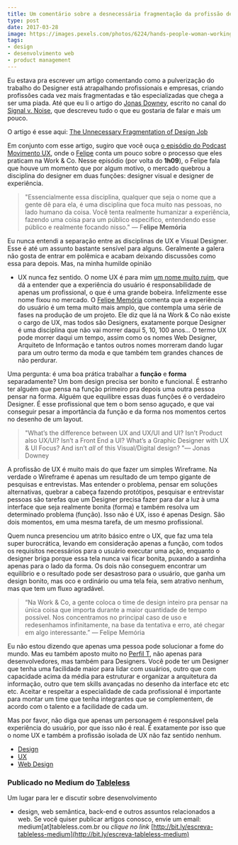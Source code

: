 ```yaml
---
title: Um comentário sobre a desnecessária fragmentação da profissão designer
type: post
date: 2017-03-28
image: https://images.pexels.com/photos/6224/hands-people-woman-working.jpg
tags:
- design
- desenvolvimento web
- product management
---
```


Eu estava pra escrever um artigo comentando como a pulverização do trabalho do
Designer está atrapalhando profissionais e empresas, criando profissões cada vez
mais fragmentadas e tão especializadas que chega a ser uma piada. Até que eu li
o artigo do [Jonas Downey](https://medium.com/@jonasdowney), escrito no canal do
[Signal v. Noise](https://m.signalvnoise.com/), que descreveu tudo o que eu
gostaria de falar e mais um pouco.

O artigo é esse aqui: [The Unnecessary Fragmentation of Design
Job](https://m.signalvnoise.com/the-unnecessary-fragmentation-of-design-jobs-d5b9c8621082)

Em conjunto com esse artigo, sugiro que você ouça [o episódio do Podcast
Movimento UX](http://movimentoux.com/work/felipememoria/), onde o
[Felipe](https://medium.com/@memo) conta um pouco sobre o processo que eles
praticam na Work & Co. Nesse episódio (por volta do **1h09**), o Felipe fala que
houve um momento que por algum motivo, o mercado quebrou a disciplina do
designer em duas funções: designer visual e designer de experiência.

> "Essencialmente essa disciplina, qualquer que seja o nome que a gente dê para
> ela, é uma disciplina que foca muito nas pessoas, no lado humano da coisa. Você
tenta realmente humanizar a experiência, fazendo uma coisa para um público
especifico, entendendo esse público e realmente focando nisso." — F**elipe
Memória**

Eu nunca entendi a separação entre as disciplinas de UX e Visual Designer. Esse
é até um assunto bastante sensível para alguns. Geralmente a galera não gosta de
entrar em polêmica e acabam deixando discussões como essa para depois. Mas, na
minha humilde opinião
- UX nunca fez sentido. O nome UX é para mim [um nome muito
ruim](https://medium.com/tableless/o-nome-ux-estÃ¡-errado-8d5095a6755b), que dá
a entender que a experiência do usuário é responsabilidade de apenas um
profissional, o que é uma grande bobeira. Infelizmente esse nome fixou no
mercado. O [Felipe Memória](https://medium.com/u/bec57f323414) comenta que a
experiência do usuário é um tema muito mais amplo, que contempla uma série de
fases na produção de um projeto. Ele diz que lá na Work & Co não existe o cargo
de UX, mas todos são Designers, exatamente porque Designer é uma disciplina que
não vai morrer daqui 5, 10, 100 anos… O termo UX pode morrer daqui um tempo,
assim como os nomes Web Designer, Arquiteto de Informação e tantos outros nomes
morreram dando lugar para um outro termo da moda e que também tem grandes
chances de não perdurar.

Uma pergunta: é uma boa prática trabalhar a **função** e **forma**
separadamente? Um bom design precisa ser bonito e funcional. É estranho ter
alguém que pensa na função primeiro pra depois uma outra pessoa pensar na forma.
Alguém que equilibre essas duas funções é o verdadeiro Designer. É esse
profissional que tem o bom senso aguçado, e que vai conseguir pesar a
importância da função e da forma nos momentos certos no desenho de um layout.

> "What’s the difference between UX and UX/UI and UI? Isn’t Product also UX/UI?
> Isn’t a Front End a UI? What’s a Graphic Designer with UX & UI Focus? And isn’t
*all* of this Visual/Digital design? "— Jonas Downey

A profissão de UX é muito mais do que fazer um simples Wireframe. Na verdade o
Wireframe é apenas um resultado de um tempo gigante de pesquisas e entrevistas.
Mas entender o problema, pensar em soluções alternativas, quebrar a cabeça
fazendo protótipos, pesquisar e entrevistar pessoas são tarefas que um Designer
precisa fazer para dar a luz à uma interface que seja realmente bonita (forma) e
também resolva um determinado problema (função). Isso não é UX, isso é apenas
Design. São dois momentos, em uma mesma tarefa, de um mesmo profissional.

Quem nunca presenciou um atrito básico entre o UX, que faz uma tela super
burocrática, levando em consideração apenas a função, com todos os requisitos
necessários para o usuário executar uma ação, enquanto o designer briga porque
essa tela nunca vai ficar bonita, puxando a sardinha apenas para o lado da
forma. Os dois não conseguem encontrar um equilíbrio e o resultado pode ser
desastroso para o usuário, que ganha um design bonito, mas oco e ordinário ou
uma tela feia, sem atrativo nenhum, mas que tem um fluxo agradável.

> “Na Work & Co, a gente coloca o time de design inteiro pra pensar na única coisa
> que importa durante a maior quantidade de tempo possível. Nos concentramos no
principal caso de uso e redesenhamos infinitamente, na base da tentativa e erro,
até chegar em algo interessante.” — Felipe Memória

Eu não estou dizendo que apenas uma pessoa pode solucionar a fome do mundo. Mas
eu também aposto muito no [Perfil
T](https://medium.com/@diegoeis/desenvolvedor-full-stack-t-shaped-valve-7bcf67f2e011),
não apenas para desenvolvedores, mas também para Designers. Você pode ter um
Designer que tenha uma facilidade maior para lidar com usuários, outro que com
capacidade acima da média para estruturar e organizar a arquitetura da
informação, outro que tem skills avançadas no desenho da interface etc etc etc.
Aceitar e respeitar a especialidade de cada profissional é importante para
montar um time que tenha integrantes que se complementem, de acordo com o
talento e a facilidade de cada um.

Mas por favor, não diga que apenas um personagem é responsável pela experiência
do usuário, por que isso não é real. É exatamente por isso que o nome UX e
também a profissão isolada de UX não faz sentido nenhum.

* [Design](https://medium.com/tag/design?source=post)
* [UX](https://medium.com/tag/ux?source=post)
* [Web Design](https://medium.com/tag/web-design?source=post)

### Publicado no Medium do [Tableless](https://medium.com/tableless?source=footer_card)

Um lugar para ler e discutir sobre desenvolvimento
- design, web semântica,
back-end e outros assuntos relacionados a web. Se você quiser publicar artigos
conosco, envie um email: medium[at]tableless.com.br ou *clique no link*
[http://bit.ly/escreva-tableless-medium](http://bit.ly/escreva-tableless-medium)
